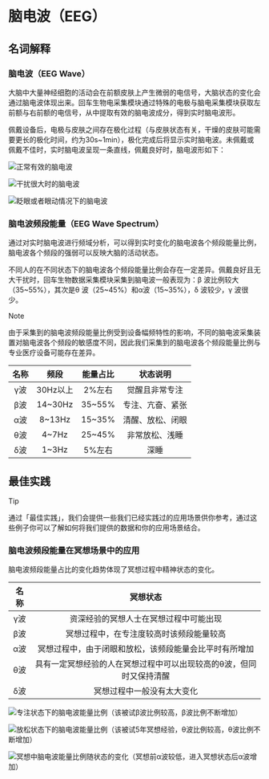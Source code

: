 # 脑电波（EEG）
## 名词解释
### 脑电波（EEG Wave）
大脑中大量神经细胞的活动会在前额皮肤上产生微弱的电信号，大脑状态的变化会通过脑电波体现出来。回车生物电采集模块通过特殊的电极与脑电采集模块获取左前额与右前额的电信号，从中提取有效的脑电波成分，得到实时脑电波形。

佩戴设备后，电极与皮肤之间存在极化过程（与皮肤状态有关，干燥的皮肤可能需要更长的极化时间，约为30s~1min），极化完成后将显示实时脑电波。未佩戴或佩戴不佳时，实时脑电波呈现一条直线，佩戴良好时，脑电波形如下：

![正常有效的脑电波](media/%E6%AD%A3%E5%B8%B8%E6%9C%89%E6%95%88%E7%9A%84%E8%84%91%E7%94%B5%E6%B3%A2.png)


![干扰很大时的脑电波](media/%E5%B9%B2%E6%89%B0%E5%BE%88%E5%A4%A7%E6%97%B6%E7%9A%84%E8%84%91%E7%94%B5%E6%B3%A2.png)

![眨眼或者眼动情况下的脑电波](media/%E7%9C%A8%E7%9C%BC%E6%88%96%E8%80%85%E7%9C%BC%E5%8A%A8%E6%83%85%E5%86%B5%E4%B8%8B%E7%9A%84%E8%84%91%E7%94%B5%E6%B3%A2.png)



### 脑电波频段能量（EEG Wave Spectrum）
通过对实时脑电波进行频域分析，可以得到实时变化的脑电波各个频段能量比例，脑电波各个频段的强弱可以反映大脑的活动状态。

不同人的在不同状态下的脑电波各个频段能量比例会存在一定差异。佩戴良好且无大干扰时，回车生物数据采集模块采集到脑电波一般表现为：β 波比例较大（35~55%），其次是θ 波（25~45%）和α波（15~35%），δ 波较少，γ 波很少。

> [!NOTE]
> 由于采集到的脑电波频段能量比例受到设备幅频特性的影响，不同的脑电波采集装置对脑电波各个频段的敏感度不同，因此我们采集到的脑电波各个频段能量比例与专业医疗设备可能存在差异。

| 名称 | 频段 | 能量占比 | 状态说明 |
| :---: | :---: | :---: | :---: | 
| γ波 | 30Hz以上 | 2%左右 | 觉醒且非常专注 |
| β波 | 14~30Hz | 35~55% | 专注、亢奋、紧张 |
| α波 | 8~13Hz | 15~35% | 清醒、放松、闭眼 |
| θ波 | 4~7Hz | 25~45% | 非常放松、浅睡 |
| δ波 | 1~3Hz | 5%左右 | 深睡 |

## 最佳实践
> [!TIP]
> 通过「最佳实践」，我们会提供一些我们已经实践过的应用场景供你参考，通过这些例子你可以了解如何将我们提供的数据和你的应用场景结合。

### 脑电波频段能量在冥想场景中的应用
脑电波频段能量占比的变化趋势体现了冥想过程中精神状态的变化。

| 名称 | 冥想状态 |
| :---: | :---: |
| γ波 | 资深经验的冥想人士在冥想过程中可能出现 |
| β波 | 冥想过程中，在专注度较高时该频段能量较高 |
| α波 | 冥想过程中，由于闭眼和放松，该频段能量会比平时有所增加 |
| θ波 | 具有一定冥想经验的人在冥想过程中可以出现较高的θ波，但同时又保持清醒 |
| δ波 | 冥想过程中一般没有太大变化 |

![专注状态下的脑电波能量比例（该被试β波比例较高，β波比例不断增加）](media/%E4%B8%93%E6%B3%A8%E7%8A%B6%E6%80%81%E4%B8%8B%E7%9A%84%E8%84%91%E7%94%B5%E6%B3%A2%E8%83%BD%E9%87%8F%E6%AF%94%E4%BE%8B%EF%BC%88%E8%AF%A5%E8%A2%AB%E8%AF%95%CE%B2%E6%B3%A2%E6%AF%94%E4%BE%8B%E8%BE%83%E9%AB%98%EF%BC%8C%E4%B8%BB%E8%A6%81%E4%BD%93%E7%8E%B0%E8%B6%8B%E5%8A%BF%EF%BC%8C%CE%B2%E6%B3%A2%E6%AF%94%E4%BE%8B%E5%A2%9E%E5%8A%A0%EF%BC%89.png)


![放松状态下的脑电波能量比例（该被试5年冥想经验，θ波比例较高，θ波比例不断增加）](media/%E6%94%BE%E6%9D%BE%E7%8A%B6%E6%80%81%E4%B8%8B%E7%9A%84%E8%84%91%E7%94%B5%E6%B3%A2%E8%83%BD%E9%87%8F%E6%AF%94%E4%BE%8B%EF%BC%88%E8%AF%A5%E8%A2%AB%E8%AF%955%E5%B9%B4%E5%86%A5%E6%83%B3%E7%BB%8F%E9%AA%8C%EF%BC%8C%CE%B8%E6%B3%A2%E6%AF%94%E4%BE%8B%E8%BE%83%E9%AB%98%EF%BC%8C%CE%B8%E6%B3%A2%E6%AF%94%E4%BE%8B%E4%B8%8D%E6%96%AD%E5%A2%9E%E5%8A%A0%EF%BC%89.png)


![冥想中脑电波能量比例随状态的变化（冥想前α波较低，进入冥想状态后α波增加）](media/%E5%86%A5%E6%83%B3%E4%B8%AD%E8%84%91%E7%94%B5%E6%B3%A2%E8%83%BD%E9%87%8F%E6%AF%94%E4%BE%8B%E9%9A%8F%E7%8A%B6%E6%80%81%E7%9A%84%E5%8F%98%E5%8C%96%EF%BC%88%E5%86%A5%E6%83%B3%E5%89%8D%CE%B1%E6%B3%A2%E8%BE%83%E4%BD%8E%EF%BC%8C%E8%BF%9B%E5%85%A5%E5%86%A5%E6%83%B3%E7%8A%B6%E6%80%81%E5%90%8E%CE%B1%E6%B3%A2%E5%A2%9E%E5%8A%A0%EF%BC%89.png)

